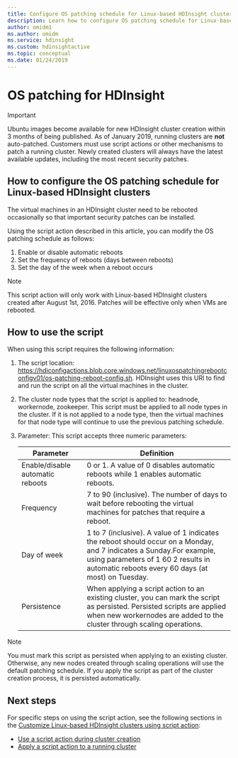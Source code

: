 ```yaml
---
title: Configure OS patching schedule for Linux-based HDInsight clusters - Azure
description: Learn how to configure OS patching schedule for Linux-based HDInsight clusters.
author: omidm1
ms.author: omidm
ms.service: hdinsight
ms.custom: hdinsightactive
ms.topic: conceptual
ms.date: 01/24/2019
---
```

# OS patching for HDInsight 

> [!IMPORTANT]
> Ubuntu images become available for new HDInsight cluster creation within 3 months of being published. As of January 2019, running clusters are **not** auto-patched. Customers must use script actions or other mechanisms to patch a running cluster. Newly created clusters will always have the latest available updates, including the most recent security patches.

## How to configure the OS patching schedule for Linux-based HDInsight clusters
The virtual machines in an HDInsight cluster need to be rebooted occasionally so that important security patches can be installed. 

Using the script action described in this article, you can modify the OS patching schedule as follows:
1. Enable or disable automatic reboots
2. Set the frequency of reboots (days between reboots)
3. Set the day of the week when a reboot occurs

> [!NOTE]  
> This script action will only work with Linux-based HDInsight clusters created after August 1st, 2016. Patches will be effective only when VMs are rebooted. 

## How to use the script 

When using this script requires the following information:
1. The script location: https://hdiconfigactions.blob.core.windows.net/linuxospatchingrebootconfigv01/os-patching-reboot-config.sh.
 	HDInsight uses this URI to find and run the script on all the virtual machines in the cluster.
  
2. The cluster node types that the script is applied to: headnode, workernode, zookeeper. This script must be applied to all node types in the cluster. If it is not applied to a node type, then the virtual machines for that node type will continue to use the previous patching schedule.


3.  Parameter: This script accepts three numeric parameters:

    | Parameter | Definition |
    | --- | --- |
    | Enable/disable automatic reboots |0 or 1. A value of 0 disables automatic reboots while 1 enables automatic reboots. |
    | Frequency |7 to 90 (inclusive). The number of days to wait before rebooting the virtual machines for patches that require a reboot. |
    | Day of week |1 to 7 (inclusive). A value of 1 indicates the reboot should occur on a Monday, and 7 indicates a Sunday.For example, using parameters of 1 60 2 results in automatic reboots every 60 days (at most) on Tuesday. |
    | Persistence |When applying a script action to an existing cluster, you can mark the script as persisted. Persisted scripts are applied when new workernodes are added to the cluster through scaling operations. |

> [!NOTE]  
> You must mark this script as persisted when applying to an existing cluster. Otherwise, any new nodes created through scaling operations will use the default patching schedule.  If you apply the script as part of the cluster creation process, it is persisted automatically.

## Next steps

For specific steps on using the script action, see the following sections in the [Customize Linux-based HDInsight clusters using script action](hdinsight-hadoop-customize-cluster-linux.md):

* [Use a script action during cluster creation](hdinsight-hadoop-customize-cluster-linux.md#use-a-script-action-during-cluster-creation)
* [Apply a script action to a running cluster](hdinsight-hadoop-customize-cluster-linux.md#apply-a-script-action-to-a-running-cluster)
